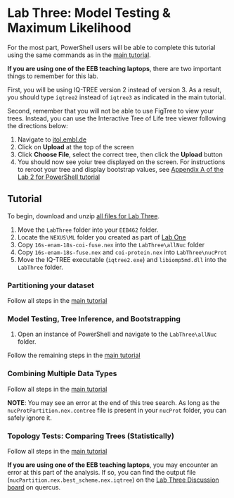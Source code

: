 # Lab Three: Model Testing & Maximum Likelihood


For the most part, PowerShell users will be able to complete this tutorial using the same commands as in the [main tutorial](https://github.com/ddecarle/eeb462-2024/blob/main/Lab3_MaximumLikelihood.md). 

**If you are using one of the EEB teaching laptops**, there are two important things to remember for this lab. 

First, you will be using IQ-TREE version 2 instead of version 3. As a result, you should type `iqtree2` instead of `iqtree3` as indicated in the main tutorial. 

Second, remember that you will not be able to use FigTree to view your trees. Instead, you can use the Interactive Tree of Life tree viewer following the directions below: 

1. Navigate to [itol.embl.de](itol.embl.de)
2. Click on **Upload** at the top of the screen
3. Click **Choose File**, select the correct tree, then click the **Upload** button
4. You should now see yoiur tree displayed on the screen. For instructions to reroot your tree and display bootstrap values, see [Appendix A of the Lab 2 for PowerShell tutorial](https://github.com/ddecarle/eeb462-2024/blob/main/LAB2_for_PowerShell.md#appendix-a-itol)


## Tutorial
To begin, download and unzip [all files for Lab Three](https://github.com/ddecarle/eeb462-2024/blob/main/LabThree.zip). 

1. Move the `LabThree` folder into your `EEB462` folder. 
2. Locate the `NEXUS\ML` folder you created as part of [Lab One](https://github.com/ddecarle/eeb462-2024/blob/main/LAB1_characterMatrices.md)
3. Copy `16s-enam-18s-coi-fuse.nex` into the `LabThree\allNuc` folder
4. Copy `16s-enam-18s-fuse.nex` and `coi-protein.nex` into `LabThree\nucProt`
5. Move the IQ-TREE executable (`iqtree2.exe`) and `libiomp5md.dll` into the `LabThree` folder.

### Partitioning your dataset

Follow all steps in the [main tutorial](https://github.com/ddecarle/eeb462-2024/blob/main/Lab3_MaximumLikelihood.md#partitioning-your-dataset)

### Model Testing, Tree Inference, and Bootstrapping

1. Open an instance of PowerShell and navigate to the `LabThree\allNuc` folder.

Follow the remaining steps in the [main tutorial](https://github.com/ddecarle/eeb462-2024/blob/main/Lab3_MaximumLikelihood.md#model-testing-tree-inference-and-bootstrapping)

### Combining Multiple Data Types 

Follow all steps in the [main tutorial](https://github.com/ddecarle/eeb462-2024/blob/main/Lab3_MaximumLikelihood.md#combining-multiple-data-types)

**NOTE**: You may see an error at the end of this tree search. As long as the `nucProtPartition.nex.contree` file is present in your `nucProt` folder, you can safely ignore it.

### Topology Tests: Comparing Trees (Statistically)

Follow all steps in the [main tutorial](https://github.com/ddecarle/eeb462-2024/blob/main/Lab3_MaximumLikelihood.md#topology-tests-comparing-trees-statistically)

**If you are using one of the EEB teaching laptops**, you may encounter an error at this part of the analysis. If so, you can find the output file (`nucPartition.nex.best_scheme.nex.iqtree`) on the [Lab Three Discussion board](https://q.utoronto.ca/courses/399317/discussion_topics/3215610) on quercus. 


